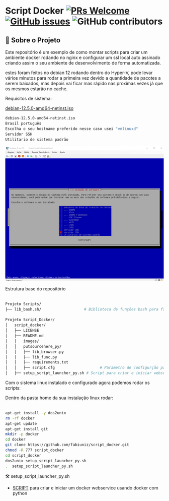 
# Script Docker [![PRs Welcome](https://img.shields.io/badge/PRs-welcome-brightgreen.svg?style=flat-square)](http://makeapullrequest.com) [![GitHub issues](https://img.shields.io/github/issues/fabiuniz/repo.svg)](https://github.com/fabiuniz/repo/issues) ![GitHub contributors](https://img.shields.io/github/contributors/fabiuniz/repo.svg)

## 🚀 Sobre o Projeto
Este repositório é um exemplo de como montar scripts para criar um ambiente docker rodando no nginx e configurar um ssl local auto assinado criando assim o seu ambiente de desenvolvimento de forma automatizada.

estes foram feitos no debian 12 rodando dentro do Hyper-V, pode levar vários minutos para rodar a primeira vez devido a quantidade de pacotes a serem baixados, mas depois vai ficar mas rápido nas proximas vezes já que os mesmos estarão no cache.<br> 

Requisitos de sistema:

[debian-12.5.0-amd64-netinst.iso](https://get.debian.org/images/archive/12.5.0/amd64/iso-cd/debian-12.5.0-amd64-netinst.iso)

```bash
debian-12.5.0-amd64-netinst.iso
Brasil português
Escolha o seu hostname preferido nesse caso usei "vmlinuxd"
Servidor SSH
Utilitario de sistema padrão
```
![Distribuição linux](images/debian-12.5.0-amd64-netinst.png)

Estrutura base do repositório 

```bash

Projeto Scripts/
├── lib_bash.sh/                   # Biblioteca de funções bash para facilitar reusando rotinas

Projeto Script_Docker/
│   script_docker/
│   ├── LICENSE
│   ├── README.md
│   │   images/
│   │   putsourcehere_py/
│   │   ├── lib_browser.py
│   │   ├── lib_func.py
│   │   ├── requirements.txt
│   │   ├── script.cfg                    # Parametro de configurção para iniciar script
│   ├── setup_script_launcher_py.sh # Script para criar e iniciar webservice usando docker  

``````

Com o sistema linux instalado e configurado agora podemos rodar os scripts:

Dentro da pasta home da sua instalação linux rodar: 

```bash

apt-get install -y dos2unix
rm -rf docker
apt-get update
apt-get install git
mkdir -p docker
cd docker
git clone https://github.com/fabiuniz/script_docker.git
chmod -R 777 script_docker
cd script_docker
dos2unix setup_script_launcher_py.sh
.  setup_script_launcher_py.sh

```

🛠️ setup_script_launcher_py.sh<br> 
- [SCRIPT](putsourcehere_py) para criar e iniciar um docker webservice usando docker com python <br>
